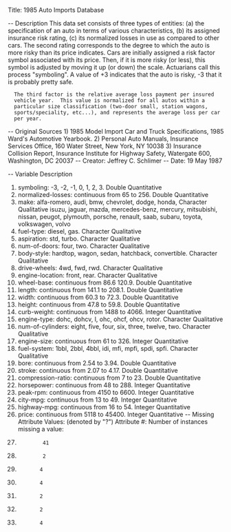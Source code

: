 Title: 1985 Auto Imports Database

-- Description
      This data set consists of three types of entities: (a) the
      specification of an auto in terms of various characteristics, (b)
      its assigned insurance risk rating, (c) its normalized losses in use
      as compared to other cars.  The second rating corresponds to the
      degree to which the auto is more risky than its price indicates.
      Cars are initially assigned a risk factor symbol associated with its
      price.   Then, if it is more risky (or less), this symbol is
      adjusted by moving it up (or down) the scale.  Actuarians call this
      process "symboling".  A value of +3 indicates that the auto is
      risky, -3 that it is probably pretty safe.

      The third factor is the relative average loss payment per insured
      vehicle year.  This value is normalized for all autos within a
      particular size classification (two-door small, station wagons,
      sports/speciality, etc...), and represents the average loss per car
      per year.
-- Original Sources
     1) 1985 Model Import Car and Truck Specifications, 1985 Ward's
        Automotive Yearbook.
     2) Personal Auto Manuals, Insurance Services Office, 160 Water
        Street, New York, NY 10038 
     3) Insurance Collision Report, Insurance Institute for Highway
        Safety, Watergate 600, Washington, DC 20037
-- Creator: Jeffrey C. Schlimer
-- Date: 19 May 1987

-- Variable Description
  1. symboling:                -3, -2, -1, 0, 1, 2, 3.                               Double       Quantitative
  2. normalized-losses:        continuous from 65 to 256.                            Double       Quantitative
  3. make:                     alfa-romero, audi, bmw, chevrolet, dodge, honda,      Character      Qualitative
                               isuzu, jaguar, mazda, mercedes-benz, mercury,
                               mitsubishi, nissan, peugot, plymouth, porsche,
                               renault, saab, subaru, toyota, volkswagen, volvo
  4. fuel-type:                diesel, gas.                                          Character     Qualitative
  5. aspiration:               std, turbo.                                           Character     Qualitative
  6. num-of-doors:             four, two.                                            Character     Qualitative
  7. body-style:               hardtop, wagon, sedan, hatchback, convertible.        Character     Qualitative
  8. drive-wheels:             4wd, fwd, rwd.                                        Character     Qualitative
  9. engine-location:          front, rear.                                          Character     Qualitative
 10. wheel-base:               continuous from 86.6 120.9.                           Double        Quantitative
 11. length:                   continuous from 141.1 to 208.1.                       Double        Quantitative
 12. width:                    continuous from 60.3 to 72.3.                         Double        Quantitative
 13. height:                   continuous from 47.8 to 59.8.                         Double        Quantitative
 14. curb-weight:              continuous from 1488 to 4066.                         Integer        Quantitative
 15. engine-type:              dohc, dohcv, l, ohc, ohcf, ohcv, rotor.               Character     Qualitative
 16. num-of-cylinders:         eight, five, four, six, three, twelve, two.           Character     Qualitative
 17. engine-size:              continuous from 61 to 326.                            Integer       Quantitative
 18. fuel-system:              1bbl, 2bbl, 4bbl, idi, mfi, mpfi, spdi, spfi.         Character     Qualitative
 19. bore:                     continuous from 2.54 to 3.94.                         Double        Quantitative
 20. stroke:                   continuous from 2.07 to 4.17.                         Double        Quantitative
 21. compression-ratio:        continuous from 7 to 23.                              Double       Quantitative   
 22. horsepower:               continuous from 48 to 288.                            Integer       Quantitative
 23. peak-rpm:                 continuous from 4150 to 6600.                         Integer       Quantitative
 24. city-mpg:                 continuous from 13 to 49.                             Integer       Quantitative
 25. highway-mpg:              continuous from 16 to 54.                             Integer       Quantitative
 26. price:                    continuous from 5118 to 45400.                        Integer       Quantitative
--  Missing Attribute Values: (denoted by "?")
   Attribute #:   Number of instances missing a value:
   2.             41
   6.             2
   19.            4
   20.            4
   22.            2
   23.            2
   26.            4
